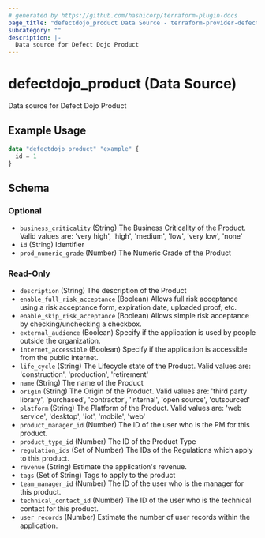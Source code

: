 ```yaml
---
# generated by https://github.com/hashicorp/terraform-plugin-docs
page_title: "defectdojo_product Data Source - terraform-provider-defectdojo"
subcategory: ""
description: |-
  Data source for Defect Dojo Product
---
```


# defectdojo_product (Data Source)

Data source for Defect Dojo Product

## Example Usage

```terraform
data "defectdojo_product" "example" {
  id = 1
}
```

<!-- schema generated by tfplugindocs -->
## Schema

### Optional

- `business_criticality` (String) The Business Criticality of the Product. Valid values are: 'very high', 'high', 'medium', 'low', 'very low', 'none'
- `id` (String) Identifier
- `prod_numeric_grade` (Number) The Numeric Grade of the Product

### Read-Only

- `description` (String) The description of the Product
- `enable_full_risk_acceptance` (Boolean) Allows full risk acceptance using a risk acceptance form, expiration date, uploaded proof, etc.
- `enable_skip_risk_acceptance` (Boolean) Allows simple risk acceptance by checking/unchecking a checkbox.
- `external_audience` (Boolean) Specify if the application is used by people outside the organization.
- `internet_accessible` (Boolean) Specify if the application is accessible from the public internet.
- `life_cycle` (String) The Lifecycle state of the Product. Valid values are: 'construction', 'production', 'retirement'
- `name` (String) The name of the Product
- `origin` (String) The Origin of the Product. Valid values are: 'third party library', 'purchased', 'contractor', 'internal', 'open source', 'outsourced'
- `platform` (String) The Platform of the Product. Valid values are: 'web service', 'desktop', 'iot', 'mobile', 'web'
- `product_manager_id` (Number) The ID of the user who is the PM for this product.
- `product_type_id` (Number) The ID of the Product Type
- `regulation_ids` (Set of Number) The IDs of the Regulations which apply to this product.
- `revenue` (String) Estimate the application's revenue.
- `tags` (Set of String) Tags to apply to the product
- `team_manager_id` (Number) The ID of the user who is the manager for this product.
- `technical_contact_id` (Number) The ID of the user who is the technical contact for this product.
- `user_records` (Number) Estimate the number of user records within the application.


